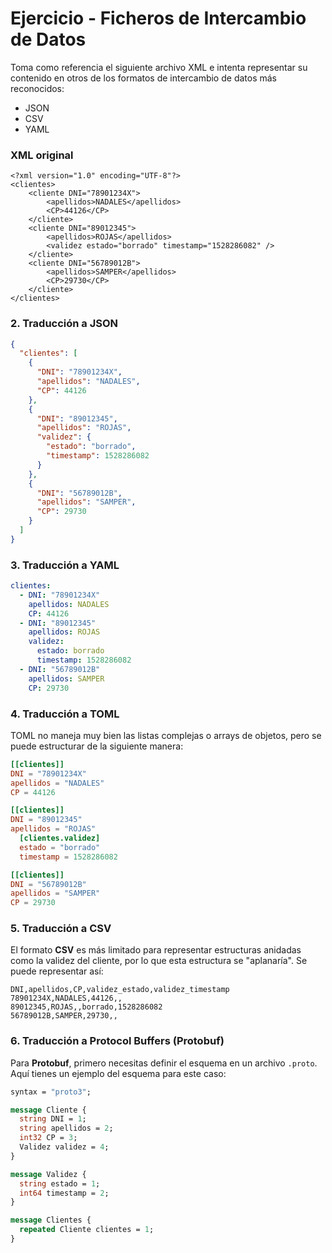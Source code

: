 # Ejercicio - Ficheros de Intercambio de Datos
Toma como referencia el siguiente archivo XML e intenta representar su contenido en otros de los formatos de intercambio de datos más reconocidos:
- JSON
- CSV
- YAML

### XML original

```
<?xml version="1.0" encoding="UTF-8"?>
<clientes>
	<cliente DNI="78901234X">
		<apellidos>NADALES</apellidos>
		<CP>44126</CP>
	</cliente>
	<cliente DNI="89012345">
		<apellidos>ROJAS</apellidos>
		<validez estado="borrado" timestamp="1528286082" />
	</cliente>
	<cliente DNI="56789012B">
		<apellidos>SAMPER</apellidos>
		<CP>29730</CP>
	</cliente>
</clientes>
```

### 2. **Traducción a JSON**

```json
{
  "clientes": [
    {
      "DNI": "78901234X",
      "apellidos": "NADALES",
      "CP": 44126
    },
    {
      "DNI": "89012345",
      "apellidos": "ROJAS",
      "validez": {
        "estado": "borrado",
        "timestamp": 1528286082
      }
    },
    {
      "DNI": "56789012B",
      "apellidos": "SAMPER",
      "CP": 29730
    }
  ]
}
```

### 3. **Traducción a YAML**

```yaml
clientes:
  - DNI: "78901234X"
    apellidos: NADALES
    CP: 44126
  - DNI: "89012345"
    apellidos: ROJAS
    validez:
      estado: borrado
      timestamp: 1528286082
  - DNI: "56789012B"
    apellidos: SAMPER
    CP: 29730
```

### 4. **Traducción a TOML**

TOML no maneja muy bien las listas complejas o arrays de objetos, pero se puede estructurar de la siguiente manera:

```toml
[[clientes]]
DNI = "78901234X"
apellidos = "NADALES"
CP = 44126

[[clientes]]
DNI = "89012345"
apellidos = "ROJAS"
  [clientes.validez]
  estado = "borrado"
  timestamp = 1528286082

[[clientes]]
DNI = "56789012B"
apellidos = "SAMPER"
CP = 29730
```

### 5. **Traducción a CSV**

El formato **CSV** es más limitado para representar estructuras anidadas como la validez del cliente, por lo que esta estructura se "aplanaría". Se puede representar así:

```csv
DNI,apellidos,CP,validez_estado,validez_timestamp
78901234X,NADALES,44126,,
89012345,ROJAS,,borrado,1528286082
56789012B,SAMPER,29730,,
```

### 6. **Traducción a Protocol Buffers (Protobuf)**

Para **Protobuf**, primero necesitas definir el esquema en un archivo `.proto`. Aquí tienes un ejemplo del esquema para este caso:

```proto
syntax = "proto3";

message Cliente {
  string DNI = 1;
  string apellidos = 2;
  int32 CP = 3;
  Validez validez = 4;
}

message Validez {
  string estado = 1;
  int64 timestamp = 2;
}

message Clientes {
  repeated Cliente clientes = 1;
}
```

